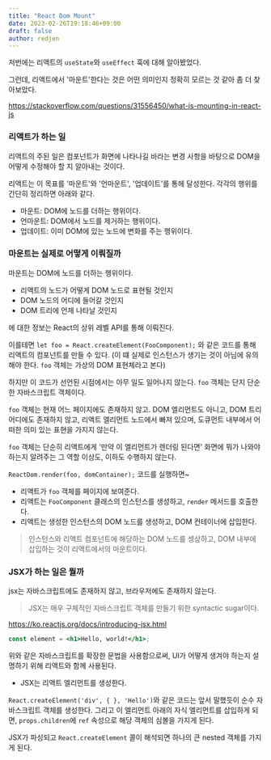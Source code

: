 ```yaml
---
title: "React Dom Mount"
date: 2023-02-26T19:18:46+09:00
draft: false
author: redjen
---
```


저번에는 리액트의 `useState`와 `useEffect` 훅에 대해 알아봤었다.

그런데, 리액트에서 '마운트'한다는 것은 어떤 의미인지 정확히 모르는 것 같아 좀 더 찾아보았다.

https://stackoverflow.com/questions/31556450/what-is-mounting-in-react-js

### 리액트가 하는 일

리액트의 주된 일은 컴포넌트가 화면에 나타나길 바라는 변경 사항을 바탕으로 DOM을 어떻게 수정해야 할 지 알아내는 것이다.

리액트는 이 목표를 '마운트'와 '언마운트', '업데이트'를 통헤 달성한다. 각각의 행위를 간단히 정리하면 아래와 같다.
- 마운트: DOM에 노드를 더하는 행위이다.
- 언마운트: DOM에서 노드를 제거하는 행위이다.
- 업데이트: 이미 DOM에 있는 노드에 변화를 주는 행위이다.

### 마운트는 실제로 어떻게 이뤄질까

마운트는 DOM에 노드를 더하는 행위이다.

- 리액트의 노드가 어떻게 DOM 노드로 표현될 것인지
- DOM 노드의 어디에 들어갈 것인지
- DOM 트리에 언제 나타날 것인지

에 대한 정보는 React의 상위 레벨 API를 통해 이뤄진다.

이를테면 `let foo = React.createElement(FooComponent);` 와 같은 코드를 통해 리액트의 컴포넌트를 만들 수 있다. (이 떄 실제로 인스턴스가 생기는 것이 아님에 유의해야 한다. `foo` 객체는 가상의 DOM 표현체라고 본다)

하지만 이 코드가 선언된 시점에서는 아무 일도 일어나지 않는다. `foo` 객체는 단지 단순한 자바스크립트 객체이다.

`foo` 객체는 현재 어느 페이지에도 존재하지 않고. DOM 엘리먼트도 아니고, DOM 트리 어디에도 존재하지 않고, 리액트 엘리먼트 노드에서 빠져 있으며, 도큐먼트 내부에서 어떠한 의미 있는 표현을 가지지 않는다.

`foo` 객체는 단순히 리액트에게 '만약 이 엘리먼트가 렌더링 된다면' 화면에 뭐가 나와야 하는지 알려주는 그 역할 이상도, 이하도 수행하지 않는다. 

`ReactDom.render(foo, domContainer);` 코드를 실행하면~

- 리액트가 `foo` 객체를 페이지에 보여준다.
- 리액트는 `FooComponent` 클래스의 인스턴스를 생성하고, `render` 메서드를 호출한다.
- 리액트는 생성한 인스턴스의 DOM 노드를 생성하고, DOM 컨테이너에 삽입한다.

> 인스턴스와 리액트 컴포넌트에 해당하는 DOM 노드를 셍상하고, DOM 내부에 삽입하는 것이 리액트에서의 마운트이다.

### JSX가 하는 일은 뭘까

jsx는 자바스크립트에도 존재하지 않고, 브라우저에도 존재하지 않는다.

> JSX는 매우 구체적인 자바스크립트 객체를 만들기 위한 syntactic sugar이다.

https://ko.reactjs.org/docs/introducing-jsx.html

```jsx
const element = <h1>Hello, world!</h1>;
```
위와 같은 자바스크립트를 확장한 문법을 사용함으로써, UI가 어떻게 생겨야 하는지 설명하기 위해 리액트와 함께 사용된다.
- JSX는 리액트 엘리먼트를 생성한다.

`React.createElement('div', { }, 'Hello')`와 같은 코드는 앞서 말했듯이 순수 자바스크립트 객체를 생성한다.
그리고 이 엘리먼트 아래의 자식 엘리먼트를 삽입하게 되면, `props.children`에 `ref` 속성으로 해당 객체의 심볼을 가지게 된다.

JSX가 파싱되고 `React.createElement` 콜이 해석되면 하나의 큰 nested 객체를 가지게 된다.